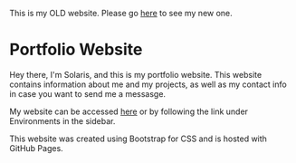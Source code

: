 This is my OLD website. Please go [here](https://github.com/SilencedGoose/Solaris) to see my new one.

# Portfolio Website
Hey there, I'm Solaris, and this is my portfolio website. This website contains information about me and my projects, as well as my contact info in case you want to send me a messasge.

My website can be accessed [here](https://solarisli.dev/) or by following the link under Environments in the sidebar.

This website was created using Bootstrap for CSS and is hosted with GitHub Pages.
